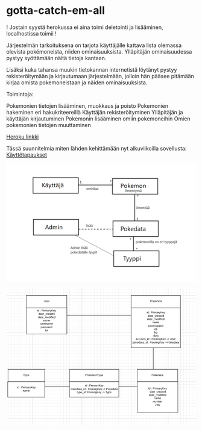 # gotta-catch-em-all

! Jostain syystä herokussa ei aina toimi deletointi ja lisääminen, localhostissa toimii !

Järjestelmän tarkoituksena on tarjota käyttäjälle kattava lista olemassa olevista pokémoneista, niiden ominaisuuksista. Ylläpitäjän ominaisuudessa pystyy syöttämään näitä tietoja kantaan.

Lisäksi kuka tahansa muukin tietokannan internetistä löytänyt pystyy rekisteröitymään ja kirjautumaan järjestelmään, jolloin hän pääsee pitämään kirjaa omista pokemoneistaan ja näiden ominaisuuksista.

Toimintoja:

Pokemonien tietojen lisääminen, muokkaus ja poisto
Pokemonien hakeminen eri hakukriteereillä
Käyttäjän rekisteröityminen
Ylläpitäjän ja käyttäjän kirjautuminen
Pokemonin lisääminen omiin pokemoneihin
Omien pokemonien tietojen muuttaminen

[Heroku linkki](https://pogowiki.herokuapp.com/ "pogowiki")


Tässä suunnitelmia miten lähden kehittämään nyt alkuviikoilla sovellusta:<br/>
[Käyttötapaukset](https://github.com/minkamanki/gotta-catch-em-all/blob/master/documentation/userStoryt.txt "Käyttötapaukset")

![luokkakaavio](https://github.com/minkamanki/gotta-catch-em-all/blob/master/documentation/AlkuviikkojenLuokkakaavio.png)

![tietokantakaavio](https://github.com/minkamanki/gotta-catch-em-all/blob/master/documentation/Loppuviikkojentietokantakaavio.png)

